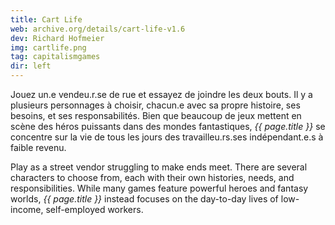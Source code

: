 ```yaml
---
title: Cart Life
web: archive.org/details/cart-life-v1.6
dev: Richard Hofmeier
img: cartlife.png
tag: capitalismgames
dir: left
---
```

Jouez un.e vendeu.r.se de rue et essayez de joindre les deux bouts. Il y a plusieurs personnages à choisir, chacun.e avec sa propre histoire, ses besoins, et ses responsabilités. Bien que beaucoup de jeux mettent en scène des héros puissants dans des mondes fantastiques, *{{ page.title }}* se concentre sur la vie de tous les jours des travailleu.rs.ses indépendant.e.s à faible revenu.

Play as a street vendor struggling to make ends meet. There are several characters to choose from, each with their own histories, needs, and responsibilities. While many games feature powerful heroes and fantasy worlds, *{{ page.title }}* instead focuses on the day-to-day lives of low-income, self-employed workers.

